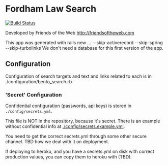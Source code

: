 # Fordham Law Search
[![Build Status](https://travis-ci.org/Fordham-lawlib-bento/fordham-law-search.svg?branch=master)](https://travis-ci.org/Fordham-lawlib-bento/fordham-law-search)

Developed by Friends of the Web http://friendsoftheweb.com

This app was generated with rails new ... --skip-activerecord --skip-spring --skip-turbolinks
We don't need a database for this first version of the app.

## Configuration

Configuration of search targets and text and links
related to each is in ./configuration/bento_search.rb

### 'Secret' Configuration

Confidential configuration (passwords, api keys) is stored in `./config/secrets.yml`.

This file is NOT in the repository, because it's secret. There is an example
without confidential info at [./config/secrets.example.yml](./config/secrets.example.yml).

You need to get the correct secrets.yml through some other secure channel.
TBD how we deal with it on deployment.

If deploying to heroku, and you have a secrets.yml on disk with correct
production values, you can copy them to heroku with (TBD).


